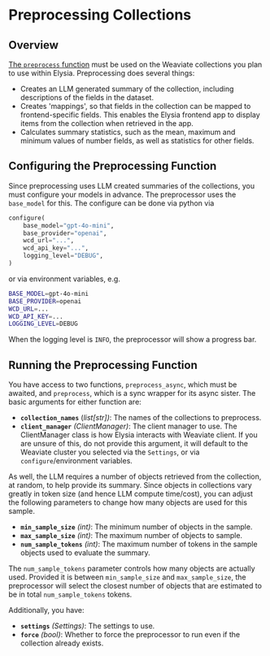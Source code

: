 # Preprocessing Collections

## Overview

[The `preprocess` function](Reference/Preprocessor.md) must be used on the Weaviate collections you plan to use within Elysia. Preprocessing does several things:

- Creates an LLM generated summary of the collection, including descriptions of the fields in the dataset.
- Creates 'mappings', so that fields in the collection can be mapped to frontend-specific fields. This enables the Elysia frontend app to display items from the collection when retrieved in the app.
- Calculates summary statistics, such as the mean, maximum and minimum values of number fields, as well as statistics for other fields.

## Configuring the Preprocessing Function

Since preprocessing uses LLM created summaries of the collections, you must configure your models in advance. The preprocessor uses the `base_model` for this. The configure can be done via python via

```python
configure(
    base_model="gpt-4o-mini",
    base_provider="openai",
    wcd_url="...",
    wcd_api_key="...",
    logging_level="DEBUG",
)
```
or via environment variables, e.g.
```bash
BASE_MODEL=gpt-4o-mini
BASE_PROVIDER=openai
WCD_URL=...
WCD_API_KEY=...
LOGGING_LEVEL=DEBUG
```

When the logging level is `INFO`, the preprocessor will show a progress bar.

## Running the Preprocessing Function

You have access to two functions, `preprocess_async`, which must be awaited, and `preprocess`, which is a sync wrapper for its async sister. The basic arguments for either function are:

- **`collection_names`** (*list[str])*: The names of the collections to preprocess.
- **`client_manager`** *(ClientManager)*: The client manager to use.
    The ClientManager class is how Elysia interacts with Weaviate client.
    If you are unsure of this, do not provide this argument, it will default to the Weaviate cluster you selected via the `Settings`, or via `configure`/environment variables.

As well, the LLM requires a number of objects retrieved from the collection, at random, to help provide its summary. Since objects in collections vary greatly in token size (and hence LLM compute time/cost), you can adjust the following parameters to change how many objects are used for this sample.

- **`min_sample_size`** *(int)*: The minimum number of objects in the sample.
- **`max_sample_size`** *(int)*: The maximum number of objects to sample.
- **`num_sample_tokens`** *(int)*: The maximum number of tokens in the sample objects used to evaluate the summary.

The `num_sample_tokens` parameter controls how many objects are actually used. Provided it is between `min_sample_size` and `max_sample_size`, the preprocessor will select the closest number of objects that are estimated to be in total `num_sample_tokens` tokens.

Additionally, you have:
- **`settings`** *(Settings)*: The settings to use.
- **`force`** *(bool)*: Whether to force the preprocessor to run even if the collection already exists.